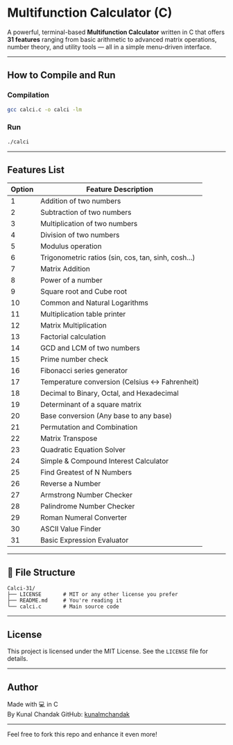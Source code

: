 # Multifunction Calculator (C)

A powerful, terminal-based **Multifunction Calculator** written in C that offers **31 features** ranging from basic arithmetic to advanced matrix operations, number theory, and utility tools — all in a simple menu-driven interface.

---

## How to Compile and Run

### Compilation
```bash
gcc calci.c -o calci -lm
```

### Run
```bash
./calci
```

---

## Features List

| Option | Feature Description                                 |
|--------|-----------------------------------------------------|
| 1      | Addition of two numbers                             |
| 2      | Subtraction of two numbers                          |
| 3      | Multiplication of two numbers                       |
| 4      | Division of two numbers                             |
| 5      | Modulus operation                                   |
| 6      | Trigonometric ratios (sin, cos, tan, sinh, cosh...) |
| 7      | Matrix Addition                                     |
| 8      | Power of a number                                   |
| 9      | Square root and Cube root                           |
| 10     | Common and Natural Logarithms                       |
| 11     | Multiplication table printer                        |
| 12     | Matrix Multiplication                               |
| 13     | Factorial calculation                               |
| 14     | GCD and LCM of two numbers                          |
| 15     | Prime number check                                  |
| 16     | Fibonacci series generator                          |
| 17     | Temperature conversion (Celsius ↔ Fahrenheit)       |
| 18     | Decimal to Binary, Octal, and Hexadecimal           |
| 19     | Determinant of a square matrix                      |
| 20     | Base conversion (Any base to any base)              |
| 21     | Permutation and Combination                         |
| 22     | Matrix Transpose                                    |
| 23     | Quadratic Equation Solver                           |
| 24     | Simple & Compound Interest Calculator               |
| 25     | Find Greatest of N Numbers                          |
| 26     | Reverse a Number                                    |
| 27     | Armstrong Number Checker                            |
| 28     | Palindrome Number Checker                           |
| 29     | Roman Numeral Converter                             |
| 30     | ASCII Value Finder                                  |
| 31     | Basic Expression Evaluator                          |

---

## 📁 File Structure

```
Calci-31/
├── LICENSE       # MIT or any other license you prefer
├── README.md     # You're reading it
└── calci.c       # Main source code
```

---

## License

This project is licensed under the MIT License. See the `LICENSE` file for details.

---

## Author

Made with 💻 in C  
By Kunal Chandak 
GitHub: [kunalmchandak](https://github.com/kunalmchandak)

---

Feel free to fork this repo and enhance it even more!
